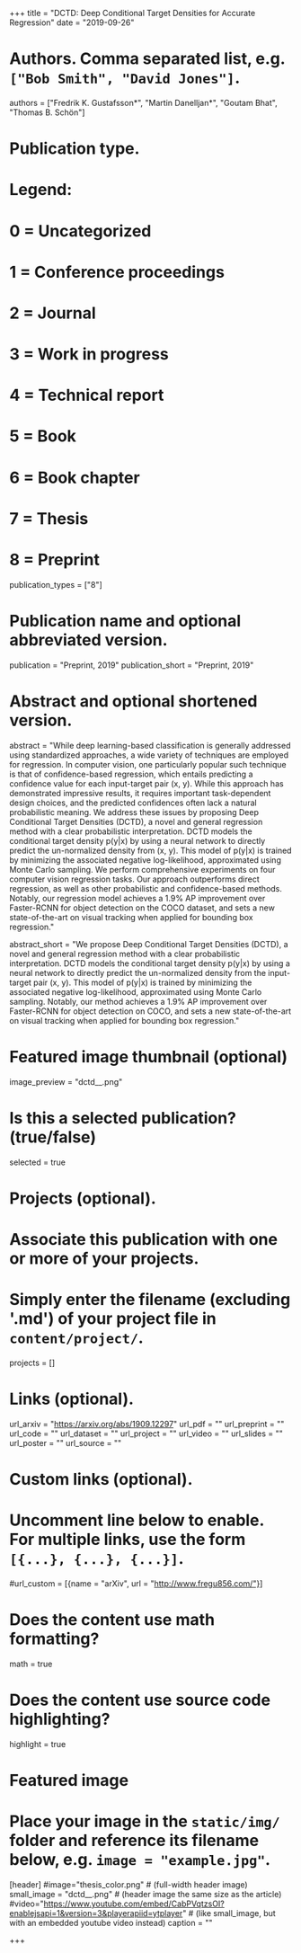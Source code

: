+++
title = "DCTD: Deep Conditional Target Densities for Accurate Regression"
date = "2019-09-26"

# Authors. Comma separated list, e.g. `["Bob Smith", "David Jones"]`.
authors = ["Fredrik K. Gustafsson&ast;", "Martin Danelljan&ast;", "Goutam Bhat", "Thomas B. Schön"]

# Publication type.
# Legend:
# 0 = Uncategorized
# 1 = Conference proceedings
# 2 = Journal
# 3 = Work in progress
# 4 = Technical report
# 5 = Book
# 6 = Book chapter
# 7 = Thesis
# 8 = Preprint
publication_types = ["8"]

# Publication name and optional abbreviated version.
publication = "Preprint, 2019"
publication_short = "Preprint, 2019"

# Abstract and optional shortened version.
abstract = "While deep learning-based classification is generally addressed using standardized approaches, a wide variety of techniques are employed for regression. In computer vision, one particularly popular such technique is that of confidence-based regression, which entails predicting a confidence value for each input-target pair (x, y). While this approach has demonstrated impressive results, it requires important task-dependent design choices, and the predicted confidences often lack a natural probabilistic meaning. We address these issues by proposing Deep Conditional Target Densities (DCTD), a novel and general regression method with a clear probabilistic interpretation. DCTD models the conditional target density p(y|x) by using a neural network to directly predict the un-normalized density from (x, y). This model of p(y|x) is trained by minimizing the associated negative log-likelihood, approximated using Monte Carlo sampling. We perform comprehensive experiments on four computer vision regression tasks. Our approach outperforms direct regression, as well as other probabilistic and confidence-based methods. Notably, our regression model achieves a 1.9% AP improvement over Faster-RCNN for object detection on the COCO dataset, and sets a new state-of-the-art on visual tracking when applied for bounding box regression."

abstract_short = "We propose Deep Conditional Target Densities (DCTD), a novel and general regression method with a clear probabilistic interpretation. DCTD models the conditional target density p(y|x) by using a neural network to directly predict the un-normalized density from the input-target pair (x, y). This model of p(y|x) is trained by minimizing the associated negative log-likelihood, approximated using Monte Carlo sampling. Notably, our method achieves a 1.9% AP improvement over Faster-RCNN for object detection on COCO, and sets a new state-of-the-art on visual tracking when applied for bounding box regression."

# Featured image thumbnail (optional)
image_preview = "dctd__.png"

# Is this a selected publication? (true/false)
selected = true

# Projects (optional).
#   Associate this publication with one or more of your projects.
#   Simply enter the filename (excluding '.md') of your project file in `content/project/`.
projects = []

# Links (optional).
url_arxiv = "https://arxiv.org/abs/1909.12297"
url_pdf = ""
url_preprint = ""
url_code = ""
url_dataset = ""
url_project = ""
url_video = ""
url_slides = ""
url_poster = ""
url_source = ""

# Custom links (optional).
#   Uncomment line below to enable. For multiple links, use the form `[{...}, {...}, {...}]`.
#url_custom = [{name = "arXiv", url = "http://www.fregu856.com/"}]

# Does the content use math formatting?
math = true

# Does the content use source code highlighting?
highlight = true

# Featured image
# Place your image in the `static/img/` folder and reference its filename below, e.g. `image = "example.jpg"`.
[header]
#image="thesis_color.png" # (full-width header image)
small_image = "dctd__.png" # (header image the same size as the article)
#video="https://www.youtube.com/embed/CabPVqtzsOI?enablejsapi=1&version=3&playerapiid=ytplayer" # (like small_image, but with an embedded youtube video instead)
caption = ""

+++
